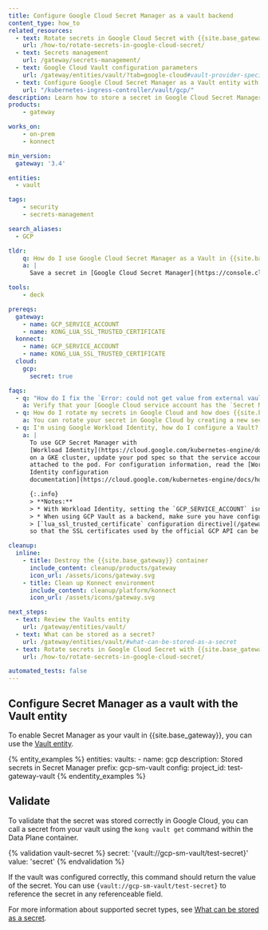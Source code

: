```yaml
---
title: Configure Google Cloud Secret Manager as a vault backend
content_type: how_to
related_resources:
  - text: Rotate secrets in Google Cloud Secret with {{site.base_gateway}}
    url: /how-to/rotate-secrets-in-google-cloud-secret/
  - text: Secrets management
    url: /gateway/secrets-management/
  - text: Google Cloud Vault configuration parameters
    url: /gateway/entities/vault/?tab=google-cloud#vault-provider-specific-configuration-parameters
  - text: Configure Google Cloud Secret Manager as a Vault entity with {{ site.kic_product_name }}
    url: "/kubernetes-ingress-controller/vault/gcp/"
description: Learn how to store a secret in Google Cloud Secret Manager, configure GCP as a Vault entity, and reference the stored secret in {{site.base_gateway}}.
products:
    - gateway

works_on:
    - on-prem
    - konnect

min_version:
  gateway: '3.4'

entities: 
  - vault

tags:
    - security
    - secrets-management

search_aliases:
  - GCP

tldr:
    q: How do I use Google Cloud Secret Manager as a Vault in {{site.base_gateway}}?
    a: |
      Save a secret in [Google Cloud Secret Manager](https://console.cloud.google.com/security/secret-manager) and create a service account with the `Secret Manager Secret Accessor` role. Export your service account key JSON as an environment variable (`GCP_SERVICE_ACCOUNT`), set `lua_ssl_trusted_certificate=system` in your `kong.conf` file, then configure a Vault entity with your Secret Manager configuration. Reference secrets from your Secret Manager vault like the following: `{vault://gcp-sm-vault/test-secret}`

tools:
    - deck

prereqs:
  gateway:
    - name: GCP_SERVICE_ACCOUNT
    - name: KONG_LUA_SSL_TRUSTED_CERTIFICATE
  konnect:
    - name: GCP_SERVICE_ACCOUNT
    - name: KONG_LUA_SSL_TRUSTED_CERTIFICATE
  cloud:
    gcp:
      secret: true

faqs:
  - q: "How do I fix the `Error: could not get value from external vault (no value found (unable to retrieve secret from gcp secret manager (code : 403, status: PERMISSION_DENIED)))` error when I try to use my secret from the Google Cloud vault?"
    a: Verify that your [Google Cloud service account has the `Secret Manager Secret Accessor` role](https://console.cloud.google.com/iam-admin/iam?supportedpurview=project). This role is required for {{site.base_gateway}} to access secrets in the vault.
  - q: How do I rotate my secrets in Google Cloud and how does {{site.base_gateway}} pick up the new secret values?
    a: You can rotate your secret in Google Cloud by creating a new secret version with the updated value. You'll also want to configure the `ttl` settings in your {{site.base_gateway}} Vault entity so that {{site.base_gateway}} pulls the rotated secret periodically. For more information, see [Store and rotate Mistral API keys as secrets in Google Cloud with {{site.base_gateway}} and the AI Proxy plugin](/how-to/rotate-secrets-in-google-cloud-secret/).
  - q: I'm using Google Workload Identity, how do I configure a Vault?
    a: |
      To use GCP Secret Manager with
      [Workload Identity](https://cloud.google.com/kubernetes-engine/docs/how-to/workload-identity)
      on a GKE cluster, update your pod spec so that the service account (`GCP_SERVICE_ACCOUNT`) is
      attached to the pod. For configuration information, read the [Workload
      Identity configuration
      documentation](https://cloud.google.com/kubernetes-engine/docs/how-to/workload-identity#authenticating_to).

      {:.info}
      > **Notes:**
      > * With Workload Identity, setting the `GCP_SERVICE_ACCOUNT` isn't necessary.
      > * When using GCP Vault as a backend, make sure you have configured `system` as part of the
      > [`lua_ssl_trusted_certificate` configuration directive](/gateway/configuration/#lua-ssl-trusted-certificate)
      so that the SSL certificates used by the official GCP API can be trusted by {{site.base_gateway}}.

cleanup:
  inline:
    - title: Destroy the {{site.base_gateway}} container
      include_content: cleanup/products/gateway
      icon_url: /assets/icons/gateway.svg
    - title: Clean up Konnect environment
      include_content: cleanup/platform/konnect
      icon_url: /assets/icons/gateway.svg

next_steps:
  - text: Review the Vaults entity
    url: /gateway/entities/vault/
  - text: What can be stored as a secret?
    url: /gateway/entities/vault/#what-can-be-stored-as-a-secret
  - text: Rotate secrets in Google Cloud Secret with {{site.base_gateway}}
    url: /how-to/rotate-secrets-in-google-cloud-secret/

automated_tests: false
---
```


## Configure Secret Manager as a vault with the Vault entity

To enable Secret Manager as your vault in {{site.base_gateway}}, you can use the [Vault entity](/gateway/entities/vault/).

{% entity_examples %}
entities:
  vaults:
    - name: gcp
      description: Stored secrets in Secret Manager
      prefix: gcp-sm-vault
      config:
        project_id: test-gateway-vault
{% endentity_examples %}

## Validate

To validate that the secret was stored correctly in Google Cloud, you can call a secret from your vault using the `kong vault get` command within the Data Plane container. 

{% validation vault-secret %}
secret: '{vault://gcp-sm-vault/test-secret}'
value: 'secret'
{% endvalidation %}

If the vault was configured correctly, this command should return the value of the secret. You can use `{vault://gcp-sm-vault/test-secret}` to reference the secret in any referenceable field.

For more information about supported secret types, see [What can be stored as a secret](/gateway/entities/vault/#what-can-be-stored-as-a-secret). 
    